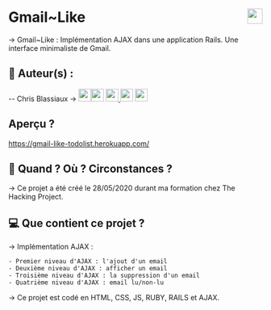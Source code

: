 # Gmail~Like <img src="https://raw.githubusercontent.com/matiassingers/awesome-readme/master/icon.png" width="30px" style="float: right">

→ Gmail~Like : Implémentation AJAX dans une application Rails. Une interface minimaliste de Gmail.

## 👤  Auteur(s) : 

-- Chris Blassiaux → 
[<img src="http://pngimg.com/uploads/github/github_PNG40.png" width="25" >](https://github.com/ChrisBlassiaux )[<img src="https://user-images.githubusercontent.com/59894954/79057092-9281bc00-7c5d-11ea-9392-783b52f9dae4.png" width="25" >](https://chrisb.fr/)  [<img src="https://www.crossfitchelles.com/wp-content/uploads/2019/03/linkedin-icon-logo-png-transparent.png" width="25" >  ](https://www.linkedin.com/in/christopher-blassiaux-802891198/)  [<img src="https://upload.wikimedia.org/wikipedia/commons/4/45/New_Logo_Gmail.svg" width="25" >](chrisblassiaux@gmail.com)   [<img src="https://www.toomed.com/blog/wp-content/uploads/2018/09/new-instagram-logo-png-transparent.png" width="25" > ](https://www.instagram.com/chris.blassiaux/) 

## Aperçu ?
https://gmail-like-todolist.herokuapp.com/

## :calendar:  Quand ? Où ? Circonstances ?

→ Ce projet a été créé le 28/05/2020 durant ma formation chez The Hacking Project.

## :computer:  Que contient ce projet ?

→ Implémentation AJAX : 
```
- Premier niveau d'AJAX : l'ajout d'un email
- Deuxième niveau d'AJAX : afficher un email
- Troisième niveau d'AJAX : la suppression d'un email
- Quatrième niveau d'AJAX : email lu/non-lu
```

→ Ce projet est codé en HTML, CSS, JS, RUBY, RAILS et AJAX.

